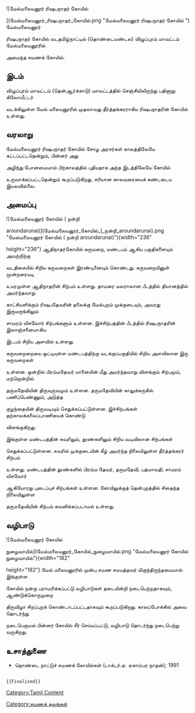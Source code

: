 ![மேல்மலையனூர் ரிஷபநாதர் கோயில்
](மேல்மலையனூர்_ரிஷபநாதர்_கோயில்.png "மேல்மலையனூர் ரிஷபநாதர் கோயில் ") மேல்மலையனூர்
ரிஷபநாதர் கோயில் வடதமிழ்நாட்டில் (தொண்டைமண்டல) விழுப்புரம் மாவட்டம் மேல்மலையனூரில்
அமைந்த சமணக் கோயில்.

## இடம்

விழுப்புரம் மாவட்டம் (தென்ஆர்க்காடு) மாவட்டத்தில் செஞ்சியிலிருந்து பதினாறு கிலோமீட்டர்
வடக்கிலுள்ள மேல் மலையனூரில் முதலாவது தீர்த்தங்கரராகிய ரிஷபநாதரின் கோயில் உள்ளது.

## வரலாறு

மேல்மலையனூர் ரிஷபநாதர் கோயில் சோழ அரசர்கள் காலத்திலேயே கட்டப்பட்டதென்றும், பின்னர் அது
அழிந்து போனமையால் பிற்காலத்தில் புதியதாக அந்த இடத்திலேயே கோயில்
உருவாக்கப்பட்டதென்றும் கூறப்படுகிறது. சரியான காலவரையைக் கண்டடைய இயலவில்லை.

## அமைப்பு

![மேல்மலையனூர் கோயில் ( நன்றி
aroundarunai)](மேல்மலையனூர்_கோயில்_(_நன்றி_aroundarunai).png "மேல்மலையனூர் கோயில் ( நன்றி aroundarunai)"){width="236"
height="236"} ஆதிநாதர்கோயில் கருவறை, மண்டபம் ஆகிய பகுதிகளையும் அவற்றிற்கு
வடதிசையில் சிறிய கருவறைகள் இரண்டினையும் கொண்டது. கருவறையினுள் மூன்றரையடி
உயரமுள்ள ஆதிநாதரின் சிற்பம் உள்ளது. தாமரை மலராலான பீடத்தில் தியானத்தில் அமர்ந்தவாறு
காட்சியளிக்கும் ரிஷபதேவரின் தலைக்கு மேல்புறம் முக்குடையும், அவரது இருமருங்கிலும்
சாமரம் வீசுவோர் சிற்பங்களும் உள்ளன. இச்சிற்பத்தின் பீடத்தில் ரிஷபநாதரின் இலாஞ்சனையாகிய
இடபம் சிறிய அளவில் உள்ளது.

கருவறைறையை ஒட்டியுள்ள மண்டபத்திற்கு வடக்குப்பகுதியில் சிறிய அளவிலான இரு கருவறைகள்
உள்ளன. ஒன்றில் பிரம்மதேவர் யானையின் மீது அமர்ந்தவாறு விளங்கும் சிற்பமும், மற்றொன்றில்
தருமதேவியின் திருவுருவமும் உள்ளன. தருமதேவியின் காலுக்கருகில் பணிப்பெண்ணும், அடுத்த
குழந்தையின் திருவடிவும் செதுக்கப்பட்டுள்ளன. இச்சிற்பங்கள் தற்காலக்கலைப்பாணியைக் கொண்டு
விளங்குகிறது.

இங்குள்ள மண்டபத்தின் சுவரிலும், தூண்களிலும் சிறிய வடிவிலான சிற்பங்கள்
செதுக்கப்பட்டுள்ளன. சுவரில் முக்குடையின் கீழ் அமர்ந்த நிலையிலுள்ள தீர்த்தங்கரர் சிற்பம்
உள்ளது. மண்டபத்தின் தூண்களில் பிரம்ம தேவர், தருமதேவி, பத்மாவதி, சாமரம் வீசுவோர்
ஆகியோரது புடைப்புச் சிற்பங்கள் உள்ளன. கோயிலுக்குத் தென்புறத்தில் சிதைந்த நிலையிலுள்ள
தருமதேவியின் சிற்பம் கவனிக்கப்படாமல் உள்ளது.

## வழிபாடு

![மேல்மலையனூர் கோயில்
நுழைவாயில்](மேல்மலையனூர்_கோயில்_நுழைவாயில்.png "மேல்மலையனூர் கோயில் நுழைவாயில்"){width="182"
height="182"} மேல் மலையனூரில் முன்பு சமண சமயத்தவர் மிகுந்திருந்தமையால் இங்குள்ள
கோயில் நன்கு பராமரிக்கப்பட்டு வழிபாடுகள் தடையின்றி நடைபெற்றதாகவும், ஆண்டுக்கொருமுறை
திருவிழா சிறப்புறக் கொண்டாடப்பட்டதாகவும் கூறப்படுகிறது. காலப்போக்கில் அவை தொடர்ந்து
நடைபெறாமல் பின்னர் கோயில் சீர் செய்யப்பட்டு, வழிபாடு தொடர்ந்து நடைபெற்று வருகிறது.

## உசாத்துணை

-   தொண்டை நாட்டுச் சமணக் கோயில்கள் (டாக்டர்.ஏ. ஏகாம்பர நாதன்); 1991

```{=mediawiki}
{{Finalised}}
```
[Category:Tamil Content](Category:Tamil_Content "wikilink")
[Category:சமணத் தலங்கள்](Category:சமணத்_தலங்கள் "wikilink")
